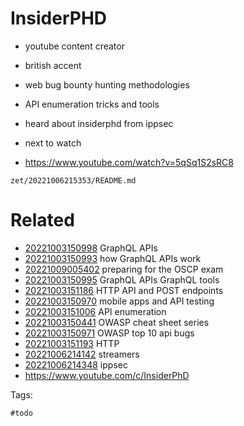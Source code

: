 # InsiderPHD

- youtube content creator
- british accent
- web bug bounty hunting methodologies
- API enumeration tricks and tools
- heard about insiderphd from ippsec

- next to watch
- https://www.youtube.com/watch?v=5qSq1S2sRC8

` zet/20221006215353/README.md `

# Related

- [20221003150998](/zet/20221003150998/README.md) GraphQL APIs
- [20221003150993](/zet/20221003150993/README.md) how GraphQL APIs work
- [20221009005402](/zet/20221009005402/README.md) preparing for the OSCP exam
- [20221003150995](/zet/20221003150995/README.md) GraphQL APIs GraphQL tools
- [20221003151186](/zet/20221003151186/README.md) HTTP API and POST endpoints
- [20221003150970](/zet/20221003150970/README.md) mobile apps and API testing
- [20221003151006](/zet/20221003151006/README.md) API enumeration
- [20221003150441](/zet/20221003150441/README.md) OWASP cheat sheet series
- [20221003150971](/zet/20221003150971/README.md) OWASP top 10 api bugs
- [20221003151193](/zet/20221003151193/README.md) HTTP
- [20221006214142](/zet/20221006214142/README.md) streamers
- [20221006214348](/zet/20221006214348/README.md) ippsec
- https://www.youtube.com/c/InsiderPhD

Tags:

    #todo
